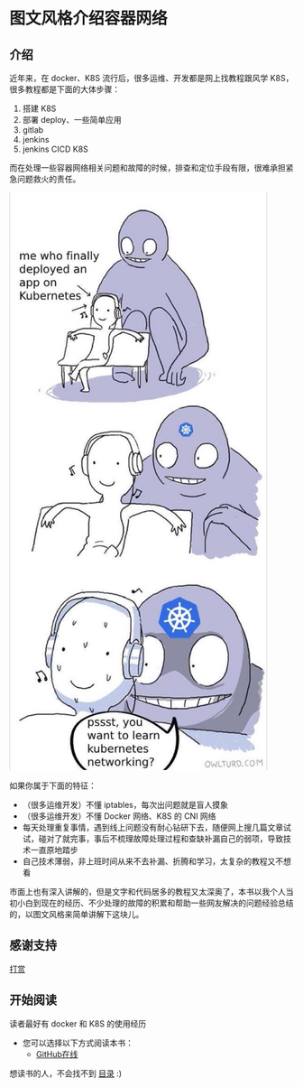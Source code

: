 # 图文风格介绍容器网络

## 介绍

近年来，在 docker、K8S 流行后，很多运维、开发都是网上找教程跟风学 K8S，很多教程都是下面的大体步骤：

1. 搭建 K8S
2. 部署 deploy、一些简单应用
3. gitlab
4. jenkins
5. jenkins CICD K8S

而在处理一些容器网络相关问题和故障的时候，排查和定位手段有限，很难承担紧急问题救火的责任。

![meme-k8s-network](./images/meme-k8s-network.jpg)

如果你属于下面的特征：

- （很多运维开发）不懂 iptables，每次出问题就是盲人摸象
- （很多运维开发）不懂 Docker 网络、K8S 的 CNI 网络
- 每天处理重复事情，遇到线上问题没有耐心钻研下去，随便网上搜几篇文章试试，碰对了就完事，事后不梳理故障处理过程和查缺补漏自己的弱项，导致技术一直原地踏步
- 自己技术薄弱，非上班时间从来不去补漏、折腾和学习，太复杂的教程又不想看

市面上也有深入讲解的，但是文字和代码居多的教程又太深奥了，本书以我个人当初小白到现在的经历、不少处理的故障的积累和帮助一些网友解决的问题经验总结的，以图文风格来简单讲解下这块儿。

## 感谢支持

[打赏](https://github.com/zhangguanzhang/simple-container-network-book/wiki/%E6%89%93%E8%B5%8F)

## 开始阅读

读者最好有 docker 和 K8S 的使用经历

- 您可以选择以下方式阅读本书：
  - [GitHub在线](./eBook/preface.md)

想读书的人，不会找不到 [目录](eBook/directory.md) :)
